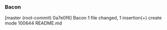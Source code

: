 ### Bacon
[master (root-commit) 0a7e0f6] Bacon
 1 file changed, 1 insertion(+)
 create mode 100644 README.md
